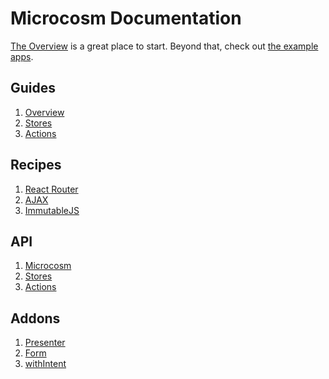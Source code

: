 # Microcosm Documentation

[The Overview](guides/01-overview.md) is a great place to
start. Beyond that, check out [the example apps](../examples).

## Guides

1. [Overview](guides/01-overview.md)
2. [Stores](guides/02-stores.md)
3. [Actions](guides/03-actions.md)

## Recipes

1. [React Router](recipes/react-router.md)
2. [AJAX](recipes/ajax.md)
3. [ImmutableJS](recipes/immutable-js.md)

## API

1. [Microcosm](api/microcosm.md)
2. [Stores](api/stores.md)
3. [Actions](api/actions.md)

## Addons

1. [Presenter](api/presenter.md)
2. [Form](api/form.md)
3. [withIntent](api/with-intent.md)
